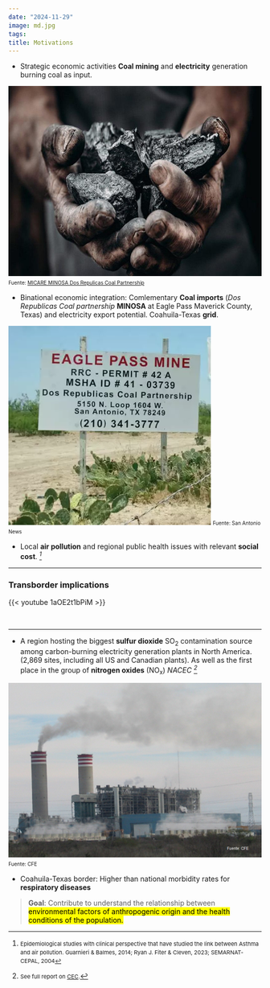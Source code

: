 ```yaml
---
date: "2024-11-29"
image: md.jpg
tags:
title: Motivations
---
```



* Strategic economic activities  **Coal mining** and **electricity** generation burning coal as input. 

![](./images/micare.jpg)
<span style="font-size: 10px;">Fuente: [MICARE MINOSA  Dos Repulicas Coal Partnership]() </span> 

* Binational economic integration: Comlementary **Coal imports** (*Dos Republicas Coal partnership* **MINOSA** at Eagle Pass Maverick County, Texas) and electricity export potential. Coahuila-Texas **grid**. 



![](./images/eaglepass.jpg)
<span style="font-size: 10px;">Fuente: San Antonio News </span> 

* Local **air pollution** and regional public health issues with relevant **social cost**. <cite>[^4]</cite>

[^4]:<span style="font-size: 11px;"> Epidemiological studies with clinical perspective that have studied the link between Asthma and air pollution. Guarnieri & Balmes, 2014; Ryan J. Fiter & Cleven, 2023; SEMARNAT-CEPAL, 2004

---

### Transborder implications

{{< youtube 1aOE2t1bPiM >}}
            
<br>

---


* A region hosting the biggest **sulfur dioxide** SO<sub>2</sub> contamination source among carbon-burning electricity generation plants in North America. (2,869 sites, including all US and Canadian plants). As well as the first place in the group of **nitrogen oxides** (NO<sub>x</sub>) <cite> NACEC [^1]</cite>



![Coahuila Texas-Border](./images/cfe1.png)
<span style="font-size: 10px;">Fuente: CFE</span> 

[^1]: <span style="font-size: 11px;">See full report on  [CEC](http://www.cec.org/es/publications/emisiones-atmosfericas-de-las-centrales-electricas-en-america-del-norte-2/).</span>

* Coahuila-Texas border:  Higher than national morbidity rates for **respiratory diseases**

> **Goal**: Contribute to understand the relationship between <mark>environmental<mark> factors of anthropogenic origin and the health conditions of the population. 

